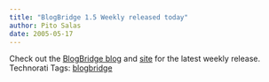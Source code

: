 ```yaml
---
title: "BlogBridge 1.5 Weekly released today"
author: Pito Salas
date: 2005-05-17
---
```




Check out the [BlogBridge
blog](<http://www.blogbridge.com/weblog/archives/000671.html>) and
[site](<http://www.blogbridge.com/index.html>) for the latest weekly release.
Technorati Tags: [blogbridge](<http://technorati.com/tag/blogbridge>)


